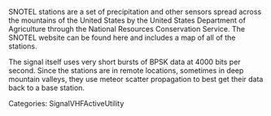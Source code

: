 SNOTEL stations are a set of precipitation and other sensors spread across the mountains of the United States by the United States Department of Agriculture through the National Resources Conservation Service. The SNOTEL website can be found here and includes a map of all of the stations.

The signal itself uses very short bursts of BPSK data at 4000 bits per second. Since the stations are in remote locations, sometimes in deep mountain valleys, they use meteor scatter propagation to best get their data back to a base station.

Categories: SignalVHFActiveUtility